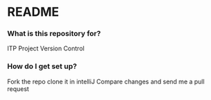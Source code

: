 # README #


### What is this repository for? ###

ITP Project Version Control

### How do I get set up? ###

Fork the repo 
clone it in intelliJ
Compare changes and send me a pull request
